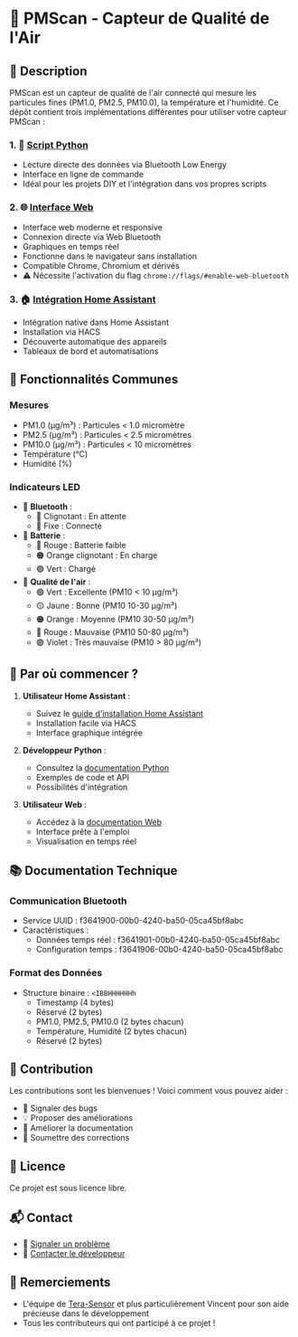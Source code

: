 # 🌟 PMScan - Capteur de Qualité de l'Air

## 📝 Description
PMScan est un capteur de qualité de l'air connecté qui mesure les particules fines (PM1.0, PM2.5, PM10.0), la température et l'humidité. Ce dépôt contient trois implémentations différentes pour utiliser votre capteur PMScan :

### 1. 🐍 [Script Python](docs/PYTHON.md)
- Lecture directe des données via Bluetooth Low Energy
- Interface en ligne de commande
- Idéal pour les projets DIY et l'intégration dans vos propres scripts

### 2. 🌐 [Interface Web](docs/WEB.md)
- Interface web moderne et responsive
- Connexion directe via Web Bluetooth
- Graphiques en temps réel
- Fonctionne dans le navigateur sans installation
- Compatible Chrome, Chromium et dérivés
- ⚠️ Nécessite l'activation du flag `chrome://flags/#enable-web-bluetooth`

### 3. 🏠 [Intégration Home Assistant](docs/HOMEASSISTANT.md)
- Intégration native dans Home Assistant
- Installation via HACS
- Découverte automatique des appareils
- Tableaux de bord et automatisations

## 🔧 Fonctionnalités Communes

### Mesures
- PM1.0 (μg/m³) : Particules < 1.0 micromètre
- PM2.5 (μg/m³) : Particules < 2.5 micromètres
- PM10.0 (μg/m³) : Particules < 10 micromètres
- Température (°C)
- Humidité (%)

### Indicateurs LED
- 📶 **Bluetooth** : 
  - 🔵 Clignotant : En attente
  - 🔵 Fixe : Connecté
- 🔋 **Batterie** :
  - 🔴 Rouge : Batterie faible
  - 🟠 Orange clignotant : En charge
  - 🟢 Vert : Chargé
- 🌈 **Qualité de l'air** :
  - 🟢 Vert : Excellente (PM10 < 10 μg/m³)
  - 🟡 Jaune : Bonne (PM10 10-30 μg/m³)
  - 🟠 Orange : Moyenne (PM10 30-50 μg/m³)
  - 🔴 Rouge : Mauvaise (PM10 50-80 μg/m³)
  - 🟣 Violet : Très mauvaise (PM10 > 80 μg/m³)

## 🚀 Par où commencer ?

1. **Utilisateur Home Assistant** :
   - Suivez le [guide d'installation Home Assistant](docs/HOMEASSISTANT.md)
   - Installation facile via HACS
   - Interface graphique intégrée

2. **Développeur Python** :
   - Consultez la [documentation Python](docs/PYTHON.md)
   - Exemples de code et API
   - Possibilités d'intégration

3. **Utilisateur Web** :
   - Accédez à la [documentation Web](docs/WEB.md)
   - Interface prête à l'emploi
   - Visualisation en temps réel

## 📚 Documentation Technique

### Communication Bluetooth
- Service UUID : f3641900-00b0-4240-ba50-05ca45bf8abc
- Caractéristiques :
  - Données temps réel : f3641901-00b0-4240-ba50-05ca45bf8abc
  - Configuration temps : f3641906-00b0-4240-ba50-05ca45bf8abc

### Format des Données
- Structure binaire : `<IBBHHHHHHh`
  - Timestamp (4 bytes)
  - Réservé (2 bytes)
  - PM1.0, PM2.5, PM10.0 (2 bytes chacun)
  - Température, Humidité (2 bytes chacun)
  - Réservé (2 bytes)

## 🤝 Contribution
Les contributions sont les bienvenues ! Voici comment vous pouvez aider :
- 🐛 Signaler des bugs
- 💡 Proposer des améliorations
- 📝 Améliorer la documentation
- 🔧 Soumettre des corrections

## 📄 Licence
Ce projet est sous licence libre.

## 📬 Contact
- 🐛 [Signaler un problème](https://github.com/julienrat/PM_scan-simple-python-script/issues)
- 📧 [Contacter le développeur](https://github.com/julienrat)

## 🙏 Remerciements
- L'équipe de [Tera-Sensor](https://tera-sensor.com) et plus particulièrement Vincent pour son aide précieuse dans le développement
- Tous les contributeurs qui ont participé à ce projet !
